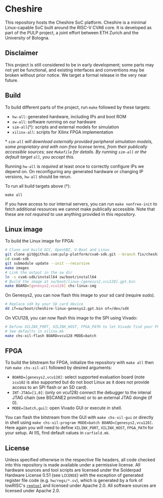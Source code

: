 # Cheshire

This repository hosts the Cheshire SoC platform. Cheshire is a minimal Linux-capable SoC built around the RISC-V CVA6 core. It is developed as part of the PULP project, a joint effort between ETH Zurich and the University of Bologna.

## Disclaimer

This project is still considered to be in early development; some parts may not yet be functional, and existing interfaces and conventions may be broken without prior notice. We target a formal release in the very near future.

## Build

To build different parts of the project, run `make` followed by these targets:

* `hw-all`: generated hardware, including IPs and boot ROM
* `sw-all`: software running on our hardware
* `sim-all`(†): scripts and external models for simulation
* `xilinx-all`: scripts for Xilinx FPGA implementation

† *`sim-all` will download externally provided peripheral simulation models, some proprietary and with non-free license terms, from their publically accessible sources; see `Makefile` for details. By running `sim-all` or the default target `all`, you accept this.*

Running `hw-all` is *required* at least once to correctly configure IPs we depend on. On reconfiguring any generated hardware or changing IP versions, `hw-all` should be rerun.

To run all build targets above (†):

```
make all
```

If you have access to our internal servers, you can run `make nonfree-init` to fetch additional resources we cannot make publically accessible. Note that these are *not required* to use anything provided in this repository.

## Linux image

To build the Linux image for FPGA:
```bash
# Clone and build GCC, OpenSBI, U-Boot and Linux
git clone git@github.com:pulp-platform/cva6-sdk.git --branch fix/cheshire
cd cva6-sdk
git submodule update --init --recursive
make images
# Link the output in the sw dir
ln -s cva6-sdk/install64 sw/boot/install64
# Build the image at sw/boot/linux-[genesys2,vcu128].gpt.bin
make BOARD=[genesys2,vcu128] chs-linux-img

```

On Genesys2, you can now flash this image to your sd card (require sudo).

```bash
# Replace sdX by your SD card device
dd if=sw/boot/cheshire-linux-genesys2.gpt.bin of=/dev/sdX
```

On VCU128, you can now flash this image to the SPI using Vivado:

```bash
# Define XILINX_PORT, XILINX_HOST, FPGA_PATH to let Vivado find your FPGA
# See defaults in xilinx.mk
make chs-xil-flash BOARD=vcu128 MODE=batch
```

## FPGA

To build the bitstream for FPGA, initialize the repository with `make all` then run `make chs-xil-all` followed by desired arguments:

* `BOARD=[genesys2,vcu128]`: select supported evaluation board (note `zcu102` is also supported but do not boot Linux as it does not provide access to an SPI flash or an SD card).
* `INT-JTAG=[1,0]`: (only on vcu128) connect the debugger to the intenal JTAG chain (see BSCANE2 primitive) or to an external JTAG dongle (if 0).
* `MODE=[batch,gui]`: open Vivado GUI or execute in shell.

You can flash the bitstream from the GUI with `make chs-xil-gui` or directly in shell using `make chs-xil-program MODE=batch BOARD=[genesys2,vcu128]`. Here again you will need to define `XILINX_PORT`, `XILINX_HOST`, `FPGA_PATH` for your setup. At IIS, find default values in `carfield.mk`.

## License

Unless specified otherwise in the respective file headers, all code checked into this repository is made available under a permissive license. All hardware sources and tool scripts are licensed under the Solderpad Hardware License 0.51 (see `LICENSE`) with the exception of generated register file code (e.g. `hw/regs/*.sv`), which is generated by a fork of lowRISC's [`regtool`](https://github.com/lowRISC/opentitan/blob/master/util/regtool.py) and licensed under Apache 2.0. All software sources are licensed under Apache 2.0.
